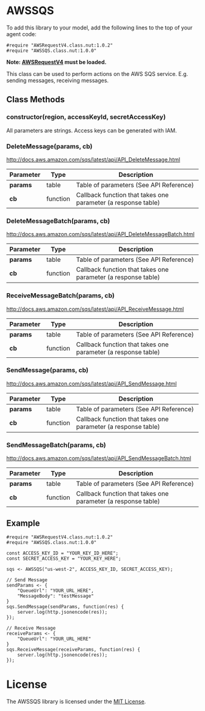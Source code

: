 # AWSSQS

To add this library to your model, add the following lines to the top of your agent code:

```
#require "AWSRequestV4.class.nut:1.0.2"
#require "AWSSQS.class.nut:1.0.0"
```

**Note: [AWSRequestV4](https://github.com/electricimp/AWSRequestV4/) must be loaded.**

This class can be used to perform actions on the AWS SQS service. E.g. sending messages, receiving messages.

## Class Methods

### constructor(region, accessKeyId, secretAccessKey)

All parameters are strings. Access keys can be generated with IAM.

### DeleteMessage(params, cb)

http://docs.aws.amazon.com/sqs/latest/api/API_DeleteMessage.html

 Parameter       |       Type     | Description
---------------------- | -------------- | -----------
**params** | table         | Table of parameters (See API Reference)
**cb**                 | function       | Callback function that takes one parameter (a response table)

### DeleteMessageBatch(params, cb)

http://docs.aws.amazon.com/sqs/latest/api/API_DeleteMessageBatch.html

 Parameter       |       Type     | Description
---------------------- | -------------- | -----------
**params** | table         | Table of parameters (See API Reference)
**cb**                 | function       | Callback function that takes one parameter (a response table)

### ReceiveMessageBatch(params, cb)

http://docs.aws.amazon.com/sqs/latest/api/API_ReceiveMessage.html

 Parameter       |       Type     | Description
---------------------- | -------------- | -----------
**params** | table         | Table of parameters (See API Reference)
**cb**                 | function       | Callback function that takes one parameter (a response table)

### SendMessage(params, cb)

http://docs.aws.amazon.com/sqs/latest/api/API_SendMessage.html

 Parameter       |       Type     | Description
---------------------- | -------------- | -----------
**params** | table         | Table of parameters (See API Reference)
**cb**                 | function       | Callback function that takes one parameter (a response table)

### SendMessageBatch(params, cb)

http://docs.aws.amazon.com/sqs/latest/api/API_SendMessageBatch.html

 Parameter             | Type           | Description
---------------------- | -------------- | -----------
**params** | table     | Table of parameters (See API Reference)
**cb**     | function  | Callback function that takes one parameter (a response table)


## Example

```squirrel
#require "AWSRequestV4.class.nut:1.0.2"
#require "AWSSQS.class.nut:1.0.0"

const ACCESS_KEY_ID = "YOUR_KEY_ID_HERE";
const SECRET_ACCESS_KEY = "YOUR_KEY_HERE";

sqs <- AWSSQS("us-west-2", ACCESS_KEY_ID, SECRET_ACCESS_KEY);

// Send Message
sendParams <- {
    "QueueUrl": "YOUR_URL_HERE",
    "MessageBody": "testMessage"
}
sqs.SendMessage(sendParams, function(res) {
    server.log(http.jsonencode(res));
});

// Receive Message
receiveParams <- {
    "QueueUrl": "YOUR_URL_HERE"
}
sqs.ReceiveMessage(receiveParams, function(res) {
    server.log(http.jsonencode(res));
});
```

# License

The AWSSQS library is licensed under the [MIT License](https://github.com/electricimp/thethingsapi/tree/master/LICENSE).
